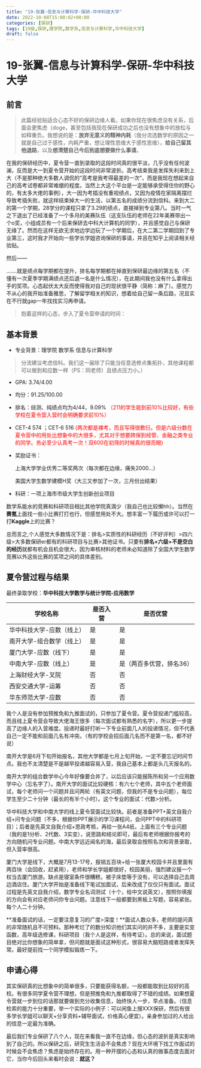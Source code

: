 ```yaml
---
title: "19-张翼-信息与计算科学-保研-华中科技大学"
date: 2022-10-08T15:00:02+08:00
categories: [保研]
tags: [19级,保研,理学院,数学系,信息与计算科学,华中科技大学]
draft: false
---
```


# 19-张翼-信息与计算科学-保研-华中科技大学

## 前言

> 此篇经验贴适合心态不好的保研边缘人看。如果你现在很焦虑没有关系，后面会更焦虑（doge，甚至包括我现在保研成功之后也没有想象中的放松与如释重负。我想说的是：**放弃无意义的精神内耗**（我分流选数学的原因之一就是自己过于感性，内耗严重，想让理性思维大于感性思维），**给自己留其他退路**，以及**想清楚自己今后到底想要做什么事请**。

在我的保研经历中，夏令营一直到录取的这段时间真的很平淡，几乎没有任何波澜，反而是大一到夏令营开始的这段时间非常波折。高考结束我是发挥失利来到上大（不是那种绝大多数人调侃的“高考是我考得最差的一次”，而是我现在想起来自己的高考试卷都非常难绷的程度。当然上大这个平台是一定能够承受得住你的野心的，有太多大佬的事例），大一因为考插没有重视绩点，又因为疫情在家隔离摆烂导致考插失败，就这样结束掉大一的生活，以第五名的成绩分流到信科。来到大二的第一个学期，28学分的课程只拿了3.29的绩点，直接掉到专业第八。当时一气之下退出了已经准备了一个多月的美赛队伍（这支队伍的老师在22年美赛带出一个o奖，小组成员有一个后来保研去中科大计算机的同学），并且感觉自己与保研无缘了。然而在这样无欲无求地边学边玩了一个学期后，在大二第二学期回到了专业第三，这时我才开始向一些学长学姐咨询保研的事请，并且在知乎上阅读相关经验贴。

然后——

.......就是绩点每学期都在提升，排名每学期都在掉直到保研最边缘的第五名（不懂有一次夏季学期满绩点还后退一名是什么情况），在此期间我也没有什么拿得出手的奖项。心态起伏太大反而使得我对自己的现状很平静（简称：麻了）。感觉力不从心的我开始准备雅思，了解留学相关的知识，想着给自己留一条后路，况且实在不行就gap一年找找实习再申请。

> 抱着这样的心态，步入了夏令营申请的时间：

## 基本背景

- 专业背景：理学院 数学系 信息与计算科学
> 分流建议考虑信科。我们这一届除了只能当任意选修点集拓扑，其他课程都可以做到和应数一样（PS：同老师）且绩点压力小。）

- GPA:  3.74/4.00
- 均分：91.25/100.00
- 排名：综测、纯绩点均为4/44，9.09%<font color='red'> （211的学生能到前10%比较好，有些学校在夏令营入营时会明确要求前10%）</font>

- CET-4 574 ；CET-6 516 <font color='red'>(两次都是裸考，而且写得很敷衍。但是六级分数在夏令营中的用处比想象中的大很多，尤其对于想要跨保到经管、金融之类专业的同学。务必至少认真考一次！双600在初筛的时候真的很亮眼)</font>

- 奖励证书：

  上海大学学业优秀二等奖两次（每次都在边缘，痛失2000...）

  美国大学生数学建模H奖（大三又参加了一次，三月份出结果）

- 科研：一项上海市市级大学生创新创业项目

数学系能水的竞赛和科研项目相比其他学院真滴少（我自己也比较懒hh）。当然在**赛氪**上面找一些小比赛打打也行，但感觉用处不大。想丰富一下履历或许可以打一打**Kaggle**上的比赛？

总而言之,个人感觉大多数情况下是：排名>实质性的科研经历（不好评判）>四六级>大多数保研er都有的科研项目与比赛>其他证书。只要有**排名+六级+不是空白的经历**就都有机会且机会很大，因为审核材料的老师未必知道除了全国大学生数学竞赛以外这些比赛的奖项之间的具体差别。

## 夏令营过程与结果

最终录取学校：**华中科技大学数学与统计学院-应用数学**

| 学校名称                  | 是否入营 | 是否优营                 |
| ------------------------- | -------- | ------------------------ |
| 华中科技大学-应数（线上） | 是       | 是                       |
| 南开大学-组合数学（线上） | 是       | 是                       |
| 厦门大学-应数（线下）     | 是       | 是                       |
| 中南大学-应数（线上）     | 是       | 是（两百多优营，排名36） |
| 上海财经大学-叉院         | 否       | 否                       |
| 西安交通大学-运筹         | 否       | 否                       |
| 华东师范大学-应数         | 否       | 否                       |

我个人是没有参加预推免和九推面试的，只参加了夏令营。夏令营投递门槛较高，而且线上夏令营会导致大佬海王很多（每次面试都有熟悉的名字），所以更一步提高了边缘人的入营难度。投递时最好打听一下专业前面几人的投递情况，但不代表自己一定不能和前面几名有冲突。（有的学校会招后面几名而不是第一名，都不好说）

南开大学是6月下旬开始报名，其他大学都是七月上旬开始，一定不要忘记时间节点。我也不太清楚是不是越早投递越容易入营，我自己基本上都是头几天报名的。

南开大学的组合数学中心今年好像要合并了，以后应该只能报陈所和另一个应用数学中心（忘名字了）。南开大学的面试比较硬核：有六七个老师，其中五个老师面试，每个老师问一个问题并且问两轮（有英文问题，但我的不是专业问题），每位学生至少二十分钟（最长的有半个小时）。这个专业的面试：代数>分析。

华中科技大学和中南大学的线上夏令营面试比较快。前者是准备PPT+英文自我介绍+问专业问题（不多，根据你PPT展示的学习课程问，会问PPT中的科研项目）；后者是先英文自我介绍+思政考核，再给一张A4纸，上面有三个专业问题（我的是1分析、2代数、3实变），说思路和结论即可，最后有老师根据你报考的方向随机问专业问题。中南大学远近闻名的海，最后录取会按照名次和背景录取，但入营率很高。

厦门大学是线下，大概是7月13-17号，报销五百块+给一张厦大校园卡并且里面有两百块（会回收，赶紧用），老师和学长学姐都很好，校园美丽，强烈建议报一个权当去厦门旅游。缺点是寝室条件很糟糕，被子床垫等于没有，可以选择自己去周边酒店住。厦门大学开始是准备线下笔试加面试，后来改成了仅仅只有面试。面试过程是先英文自我介绍，数学专业名词测试（十个，给中文说英文），按照你填报的方向会有对应老师问你专业问题。注意线下一般都要到黑板上写题，容易紧张。每个人二十分钟。

**准备面试的话，一定要注意复习的广度>深度！**面试人数众多，老师的提问真的非常随机且不可预料。那种考烂了的数分知识他们其实问的并不多，主要是实变函数，高年级选修课，科研项目（我个人是这样，有待考证）。总的来说，面试题目绝对比你想象的简单拿，但问题就是面试这种形式，很容易大脑短路或者发挥失常。最好提前找一个同学模拟锻炼一下。

## 申请心得

其实保研真的比想象中的简单很多，只要能获得名额，一般都能取到比较好的高校。有很多同学夏令营不理想，但是预推免和九推都取得了不错的成绩。如果想夏令营就一步到位的话那就要做到充分收集信息，始终快人一步，早点准备。（信息检索的能力十分重要，举一个实际的小例子：可以闲鱼上搜XXX保研，然后有很多学长学姐可以聊天+分享资料+辅导面试，价格真心便宜）。亲身参加过的人给出的信息一定最为准确。

最后我们专业保研了八个人，现在来看我一直不在边缘，但心态的波折是真实影响到了自己的。所以保研之后，研究生生活会不会焦虑？现在大环境下找工作面试的时候会不会焦虑？焦虑是始终存在的。用一种开摆的心态和认真的做事态度去面对它，当你今后回头来看时会说：**就这？**









